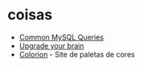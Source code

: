 # coisas

- [Common MySQL Queries](http://www.artfulsoftware.com/infotree/queries.php)
- [Upgrade your brain](https://github.com/pinceladasdaweb/Upgrade-your-brain) 
- [Colorion](https://www.colorion.co/) - Site de paletas de cores
